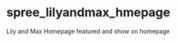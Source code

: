 spree_lilyandmax_hmepage
========================

Lily and Max Homepage featured and show on homepage